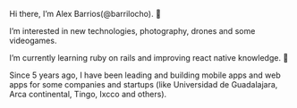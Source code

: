 Hi there, I’m Alex Barrios(@barrilocho). 👋

I’m interested in new technologies, photography, drones and some videogames.

I’m currently learning ruby on rails and improving react native knowledge. 🌱

Since 5 years ago, I have been leading and building mobile apps and web apps for some companies and startups (like Universidad de Guadalajara, Arca continental, Tingo, Ixcco and others).


<!---
barrilocho/barrilocho is a ✨ special ✨ repository because its `README.md` (this file) appears on your GitHub profile.
You can click the Preview link to take a look at your changes.
--->
